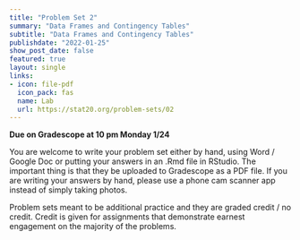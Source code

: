 ```yaml
---
title: "Problem Set 2"
summary: "Data Frames and Contingency Tables"
subtitle: "Data Frames and Contingency Tables"
publishdate: "2022-01-25"
show_post_date: false
featured: true
layout: single
links:
- icon: file-pdf
  icon_pack: fas
  name: Lab
  url: https://stat20.org/problem-sets/02
---
```


**Due on Gradescope at 10 pm Monday 1/24**

You are welcome to write your problem set either by hand, using Word / Google Doc or putting your answers in an .Rmd file in RStudio. The important thing is that they be uploaded to Gradescope as a PDF file. If you are writing your answers by hand, please use a phone cam scanner app instead of simply taking photos.

Problem sets meant to be additional practice and they are graded credit / no credit. Credit is given for assignments that demonstrate earnest engagement on the majority of the problems.